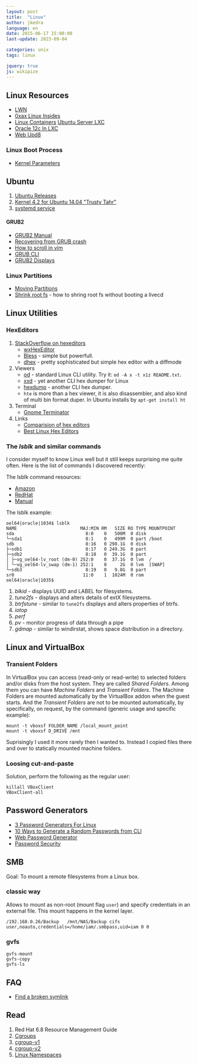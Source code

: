 ```yaml
---
layout: post
title:  "Linux"
author: jkedra
language: en
date: 2015-06-17 15:00:00
last-update: 2023-09-04

categories: unix
tags: linux

jquery: true
js: wikipize
---
```


## Linux Resources

* [LWN](http://lwn.net/)
* [0xax Linux Insides](https://www.gitbook.com/book/0xax/linux-insides/)
* [Linux Containers](https://linuxcontainers.org/)
  [Ubuntu Server LXC](https://help.ubuntu.com/lts/serverguide/lxc.html)
* [Oracle 12c In LXC](http://www.toadworld.com/platforms/oracle/w/wiki/11435.oracle-database-12c-installation-inside-linux-containers)
* [Web Upd8](http://www.webupd8.org/)

### Linux Boot Process

* [Kernel Parameters](https://www.kernel.org/doc/Documentation/kernel-parameters.txt)

## Ubuntu

1. [Ubuntu Releases](https://wiki.ubuntu.com/Releases)
2. [Kernel 4.2 for Ubuntu 14.04 "Trusty Tahr"](http://askubuntu.com/questions/690149/when-will-4-2-0-kernel-be-available-for-14-04-lts)
3. [systemd service](https://askubuntu.com/questions/676007/how-do-i-make-my-systemd-service-run-via-specific-user-and-start-on-boot)

#### GRUB2

* [GRUB2 Manual](http://www.gnu.org/software/grub/manual/grub.html)
* [Recovering from GRUB crash](http://unix.stackexchange.com/questions/148041/recovering-from-grub-rescue-crash)
* [How to scroll in vim](http://superuser.com/questions/504887/how-to-scroll-in-grub2-shell)
* [GRUB CLI](http://members.iinet.net/~herman546/p20/GRUB2%20CLI%20Mode%20Commands.html#cli_vbeinfo)
* [GRUB2 Displays](https://help.ubuntu.com/community/Grub2/Displays)

### Linux Partitions

* [Moving Partitions](https://help.ubuntu.com/community/MovingLinuxPartition)
* [Shrink root fs](http://unix.stackexchange.com/questions/226872/how-to-shrink-root-filesystem-without-booting-a-livecd/227318#227318) - how to shring root fs without booting a livecd

## Linux Utilities

### HexEditors

1. [StackOverflow on hexeditors](https://stackoverflow.com/questions/5498197/need-a-good-hex-editor-for-linux)
    * [wxHexEditor](http://www.wxhexeditor.org/)
    * [Bless](https://github.com/bwrsandman/Bless) - simple but powerfull.
    * [dhex](http://www.dettus.net/dhex/) - pretty sophisticated but simple
      hex editor with a diffmode
2. Viewers
    * [od](http://man7.org/linux/man-pages/man1/od.1.html) - standard
      Linux CLI utility. Try it: `od -A x -t x1z README.txt`.
    * [xxd](http://man7.org/linux/man-pages/man1/hexdump.1.html) - yet another
      CLI hex dumper for Linux
    * [hexdump](https://www.suse.com/c/making-sense-hexdump/) - another CLI
      hex dumper.
    * `hte` is more than a hex viewer, it is also disassembler, and also kind
       of multi bin format duper. In Ubuntu installs by
       `apt-get install ht`
3. Terminal
    * [Gnome Terminator](https://gnome-terminator.readthedocs.io/en/latest/#)
4. Links
    * [Comparision of hex editors](we:)
    * [Best Linux Hex Editors](https://www.poftut.com/best-linux-hex-editors/)

### The *lsblk* and similar commands ##

I consider myself to know Linux well but it still keeps surprising me
quite often. Here is the list of commands I discovered recently:

The lsblk command resources:

* [Amazon][lsblk-aws]
* [RedHat][lsblk-rh]
* [Manual][lsblk-man]


The lsblk example:

	oel64|oracle|1034$ lsblk
	NAME                        MAJ:MIN RM   SIZE RO TYPE MOUNTPOINT
	sda                           8:0    0   500M  0 disk 
	└─sda1                        8:1    0   499M  0 part /boot
	sdb                           8:16   0 298.1G  0 disk 
	├─sdb1                        8:17   0 249.3G  0 part 
	├─sdb2                        8:18   0  39.1G  0 part 
	│ ├─vg_oel64-lv_root (dm-0) 252:0    0  37.1G  0 lvm  /
	│ └─vg_oel64-lv_swap (dm-1) 252:1    0     2G  0 lvm  [SWAP]
	└─sdb3                        8:19   0   9.8G  0 part 
	sr0                          11:0    1  1024M  0 rom  
	oel64|oracle|1035$

[lsblk-aws]: http://docs.aws.amazon.com/AWSEC2/latest/UserGuide/instance-store-swap-volumes.html
[lsblk-man]: http://manpages.ubuntu.com/manpages/raring/man8/lsblk.8.html
[lsblk-rh]: https://access.redhat.com/documentation/en-US/Red_Hat_Enterprise_Linux/6/html/Deployment_Guide/s1-sysinfo-filesystems.html

1. *blkid* - displays UUID and LABEL for filesystems.
2. *tune2fs* - displays and alters details of extX filesystems.
3. *btrfstune* - similar to `tune2fs` displays and alters properties of btrfs.
4. *iotop*
5. *perf*
6. *pv* - monitor progress of data through a pipe
7. *gdmap* - similar to windirstat, shows space distribution in a directory.

## Linux and VirtualBox

### Transient Folders

In VirtualBox you can access (read-only or read-write) to selected folders and/or disks
from the host system. They are called _Shared Folders_. Among them you can have
_Machine Folders_ and _Transient Folders_.
The Machine Folders are mounted automatically by the VirtualBox addon when the guest starts.
And the _Transient Folders_ are not to be mounted automatically, by specifically, on request,
by the command (generic usage and specific example):

    mount -t vboxsf FOLDER_NAME /local_mount_point
    mount -t vboxsf D_DRIVE /mnt

Suprisingly I used it more rarely then I wanted to. Instead I copied files there and over to
statically mounted machine folders. 

### Loosing cut-and-paste

Solution, perform the following as the regular user: 

    killall VBoxClient
    VBoxClient-all

## Password Generators

* [3 Password Generators For Linux][3pwdgen]
* [10 Ways to Generate a Random Passwords from CLI][10wayspwdcli]
* [Web Password Generator](http://passwordsgenerator.net/plus/)
* [Password Security](https://www.vpngeeks.com/how-to-secure-your-passwords)

[3pwdgen]: https://www.maketecheasier.com/password-generators-for-linux/
[10wayspwdcli]: http://www.howtogeek.com/howto/30184/10-ways-to-generate-a-random-password-from-the-command-line/

## SMB
Goal: To mount a remote filesystems from a Linux box.

### classic way
Allows to mount as non-root (mount flag `user`) and specify credentials
in an external file. This mount happens in the kernel layer.

    /192.168.0.26/Backup   /mnt/NAS/Backup cifs user,noauto,credentials=/home/iam/.smbpass,uid=iam 0 0

### gvfs

    gvfs-mount
    gvfs-copy
    gvfs-ls

## FAQ
* [Find a broken symlink](http://unix.stackexchange.com/questions/34248/how-can-i-find-broken-symlinks)

## Read

1. Red Hat 6.8 Resource Management Guide
2. [Cgroups](we:Cgroups)
3. [cgroup-v1](https://www.kernel.org/doc/Documentation/cgroup-v1/)
4. [cgroup-v2](https://www.kernel.org/doc/Documentation/cgroup-v2.txt)
5. [Linux Namespaces](we:Linux_namespaces) 

